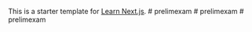 This is a starter template for [Learn Next.js](https://nextjs.org/learn).
#   p r e l i m e x a m  
 #   p r e l i m e x a m  
 #   p r e l i m e x a m  
 